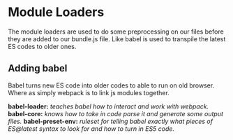 # Module Loaders
The module loaders are used to do some preprocessing on our files before they are added to our bundle.js file. Like babel is used to transpile the latest ES codes to older ones.
## Adding babel
Babel turns new ES code into older codes to able to run on old browser. Where as simply webpack is to link js modules together.

**babel-loader:** *teaches babel how to interact and work with webpack.*
**babel-core:** *knows how to take in code parse it and generate some output files.*
**babel-preset-env:** *ruleset for telling babel exactly what pieces of ES@latest syntax to look for and how to turn in ES5 code.*

<!--stackedit_data:
eyJoaXN0b3J5IjpbOTQyMzE5NjUzLC0yMDg4NzQ2NjEyXX0=
-->